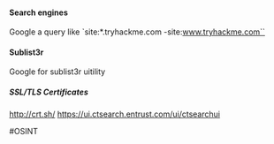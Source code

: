 #### Search engines
Google a query like  `site:*.tryhackme.com -site:www.tryhackme.com``

#### Sublist3r
Google for sublist3r uitility

##### SSL/TLS Certificates
http://crt.sh/
https://ui.ctsearch.entrust.com/ui/ctsearchui

#OSINT